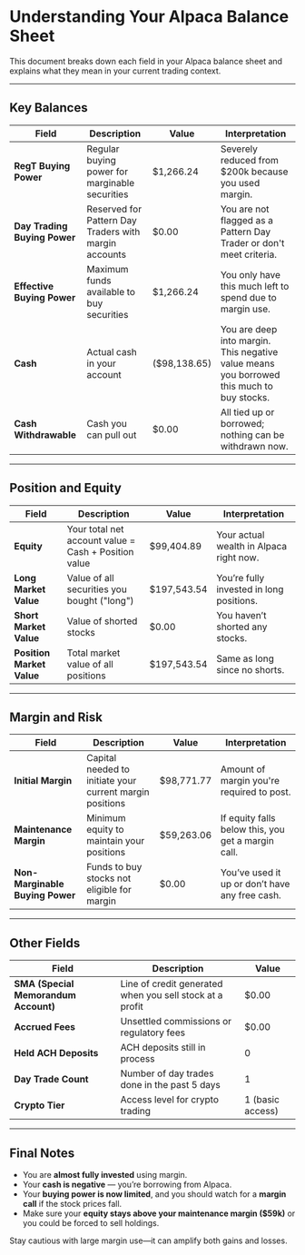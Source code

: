 
# Understanding Your Alpaca Balance Sheet

This document breaks down each field in your Alpaca balance sheet and explains what they mean in your current trading context.

---

## Key Balances

| Field | Description | Value | Interpretation |
|-------|-------------|-------|----------------|
| **RegT Buying Power** | Regular buying power for marginable securities | $1,266.24 | Severely reduced from $200k because you used margin. |
| **Day Trading Buying Power** | Reserved for Pattern Day Traders with margin accounts | $0.00 | You are not flagged as a Pattern Day Trader or don't meet criteria. |
| **Effective Buying Power** | Maximum funds available to buy securities | $1,266.24 | You only have this much left to spend due to margin use. |
| **Cash** | Actual cash in your account | ($98,138.65) | You are deep into margin. This negative value means you borrowed this much to buy stocks. |
| **Cash Withdrawable** | Cash you can pull out | $0.00 | All tied up or borrowed; nothing can be withdrawn now. |

---

## Position and Equity

| Field | Description | Value | Interpretation |
|-------|-------------|-------|----------------|
| **Equity** | Your total net account value = Cash + Position value | $99,404.89 | Your actual wealth in Alpaca right now. |
| **Long Market Value** | Value of all securities you bought ("long") | $197,543.54 | You’re fully invested in long positions. |
| **Short Market Value** | Value of shorted stocks | $0.00 | You haven’t shorted any stocks. |
| **Position Market Value** | Total market value of all positions | $197,543.54 | Same as long since no shorts. |

---

## Margin and Risk

| Field | Description | Value | Interpretation |
|-------|-------------|-------|----------------|
| **Initial Margin** | Capital needed to initiate your current margin positions | $98,771.77 | Amount of margin you're required to post. |
| **Maintenance Margin** | Minimum equity to maintain your positions | $59,263.06 | If equity falls below this, you get a margin call. |
| **Non-Marginable Buying Power** | Funds to buy stocks not eligible for margin | $0.00 | You’ve used it up or don’t have any free cash. |

---

## Other Fields

| Field | Description | Value |
|-------|-------------|-------|
| **SMA (Special Memorandum Account)** | Line of credit generated when you sell stock at a profit | $0.00 |
| **Accrued Fees** | Unsettled commissions or regulatory fees | $0.00 |
| **Held ACH Deposits** | ACH deposits still in process | 0 |
| **Day Trade Count** | Number of day trades done in the past 5 days | 1 |
| **Crypto Tier** | Access level for crypto trading | 1 (basic access) |

---

## Final Notes

- You are **almost fully invested** using margin.  
- Your **cash is negative** — you’re borrowing from Alpaca.  
- Your **buying power is now limited**, and you should watch for a **margin call** if the stock prices fall.  
- Make sure your **equity stays above your maintenance margin ($59k)** or you could be forced to sell holdings.

Stay cautious with large margin use—it can amplify both gains and losses.

